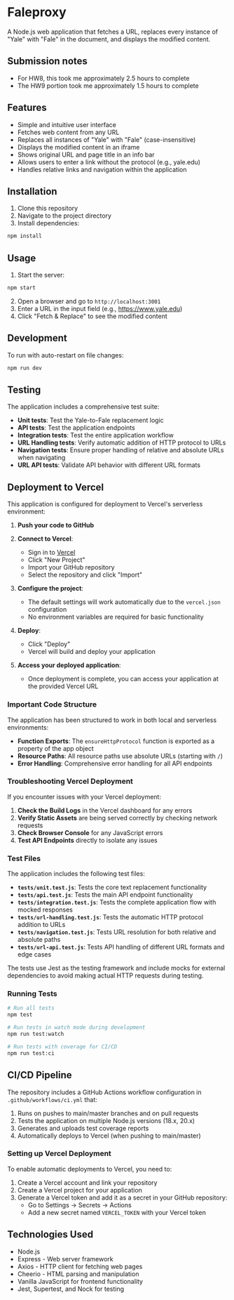 # Faleproxy

A Node.js web application that fetches a URL, replaces every instance of "Yale" with "Fale" in the document, and displays the modified content.

## Submission notes

- For HW8, this took me approximately 2.5 hours to complete
- The HW9 portion took me approximately 1.5 hours to complete

## Features

- Simple and intuitive user interface
- Fetches web content from any URL
- Replaces all instances of "Yale" with "Fale" (case-insensitive)
- Displays the modified content in an iframe
- Shows original URL and page title in an info bar
- Allows users to enter a link without the protocol (e.g., yale.edu)
- Handles relative links and navigation within the application

## Installation

1. Clone this repository
2. Navigate to the project directory
3. Install dependencies:

```bash
npm install
```

## Usage

1. Start the server:

```bash
npm start
```

2. Open a browser and go to `http://localhost:3001`
3. Enter a URL in the input field (e.g., https://www.yale.edu)
4. Click "Fetch & Replace" to see the modified content

## Development

To run with auto-restart on file changes:

```bash
npm run dev
```

## Testing

The application includes a comprehensive test suite:

- **Unit tests**: Test the Yale-to-Fale replacement logic
- **API tests**: Test the application endpoints
- **Integration tests**: Test the entire application workflow
- **URL Handling tests**: Verify automatic addition of HTTP protocol to URLs
- **Navigation tests**: Ensure proper handling of relative and absolute URLs when navigating
- **URL API tests**: Validate API behavior with different URL formats

## Deployment to Vercel

This application is configured for deployment to Vercel's serverless environment:

1. **Push your code to GitHub**

2. **Connect to Vercel**:
   - Sign in to [Vercel](https://vercel.com)
   - Click "New Project"
   - Import your GitHub repository
   - Select the repository and click "Import"

3. **Configure the project**:
   - The default settings will work automatically due to the `vercel.json` configuration
   - No environment variables are required for basic functionality

4. **Deploy**:
   - Click "Deploy"
   - Vercel will build and deploy your application

5. **Access your deployed application**:
   - Once deployment is complete, you can access your application at the provided Vercel URL

### Important Code Structure

The application has been structured to work in both local and serverless environments:

- **Function Exports**: The `ensureHttpProtocol` function is exported as a property of the app object
- **Resource Paths**: All resource paths use absolute URLs (starting with `/`)
- **Error Handling**: Comprehensive error handling for all API endpoints

### Troubleshooting Vercel Deployment

If you encounter issues with your Vercel deployment:

1. **Check the Build Logs** in the Vercel dashboard for any errors
2. **Verify Static Assets** are being served correctly by checking network requests
3. **Check Browser Console** for any JavaScript errors
4. **Test API Endpoints** directly to isolate any issues

### Test Files

The application includes the following test files:

- **`tests/unit.test.js`**: Tests the core text replacement functionality
- **`tests/api.test.js`**: Tests the main API endpoint functionality
- **`tests/integration.test.js`**: Tests the complete application flow with mocked responses
- **`tests/url-handling.test.js`**: Tests the automatic HTTP protocol addition to URLs
- **`tests/navigation.test.js`**: Tests URL resolution for both relative and absolute paths
- **`tests/url-api.test.js`**: Tests API handling of different URL formats and edge cases

The tests use Jest as the testing framework and include mocks for external dependencies to avoid making actual HTTP requests during testing.

### Running Tests

```bash
# Run all tests
npm test

# Run tests in watch mode during development
npm run test:watch

# Run tests with coverage for CI/CD
npm run test:ci
```

## CI/CD Pipeline

The repository includes a GitHub Actions workflow configuration in `.github/workflows/ci.yml` that:

1. Runs on pushes to main/master branches and on pull requests
2. Tests the application on multiple Node.js versions (18.x, 20.x)
3. Generates and uploads test coverage reports
4. Automatically deploys to Vercel (when pushing to main/master)

### Setting up Vercel Deployment

To enable automatic deployments to Vercel, you need to:

1. Create a Vercel account and link your repository
2. Create a Vercel project for your application
3. Generate a Vercel token and add it as a secret in your GitHub repository:
   - Go to Settings → Secrets → Actions
   - Add a new secret named `VERCEL_TOKEN` with your Vercel token

## Technologies Used

- Node.js
- Express - Web server framework
- Axios - HTTP client for fetching web pages
- Cheerio - HTML parsing and manipulation
- Vanilla JavaScript for frontend functionality
- Jest, Supertest, and Nock for testing

